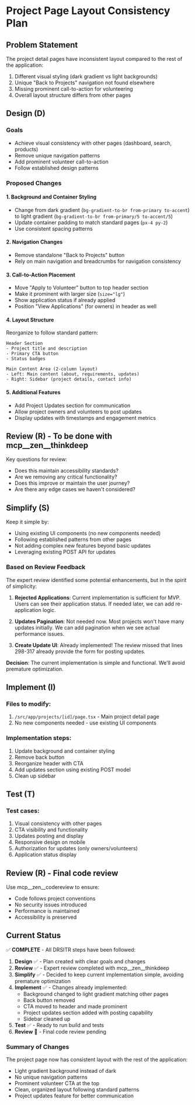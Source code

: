 # Project Page Layout Consistency Plan

## Problem Statement

The project detail pages have inconsistent layout compared to the rest of the application:
1. Different visual styling (dark gradient vs light backgrounds)
2. Unique "Back to Projects" navigation not found elsewhere
3. Missing prominent call-to-action for volunteering
4. Overall layout structure differs from other pages

## Design (D)

### Goals
- Achieve visual consistency with other pages (dashboard, search, products)
- Remove unique navigation patterns
- Add prominent volunteer call-to-action
- Follow established design patterns

### Proposed Changes

#### 1. Background and Container Styling
- Change from dark gradient (`bg-gradient-to-br from-primary to-accent`) to light gradient (`bg-gradient-to-br from-primary/5 to-accent/5`)
- Update container padding to match standard pages (`px-4 py-2`)
- Use consistent spacing patterns

#### 2. Navigation Changes
- Remove standalone "Back to Projects" button
- Rely on main navigation and breadcrumbs for navigation consistency

#### 3. Call-to-Action Placement
- Move "Apply to Volunteer" button to top header section
- Make it prominent with larger size (`size="lg"`)
- Show application status if already applied
- Position "View Applications" (for owners) in header as well

#### 4. Layout Structure
Reorganize to follow standard pattern:
```
Header Section
- Project title and description
- Primary CTA button
- Status badges

Main Content Area (2-column layout)
- Left: Main content (about, requirements, updates)
- Right: Sidebar (project details, contact info)
```

#### 5. Additional Features
- Add Project Updates section for communication
- Allow project owners and volunteers to post updates
- Display updates with timestamps and engagement metrics

## Review (R) - To be done with mcp__zen__thinkdeep

Key questions for review:
- Does this maintain accessibility standards?
- Are we removing any critical functionality?
- Does this improve or maintain the user journey?
- Are there any edge cases we haven't considered?

## Simplify (S)

Keep it simple by:
- Using existing UI components (no new components needed)
- Following established patterns from other pages
- Not adding complex new features beyond basic updates
- Leveraging existing POST API for updates

### Based on Review Feedback

The expert review identified some potential enhancements, but in the spirit of simplicity:

1. **Rejected Applications**: Current implementation is sufficient for MVP. Users can see their application status. If needed later, we can add re-application logic.

2. **Updates Pagination**: Not needed now. Most projects won't have many updates initially. We can add pagination when we see actual performance issues.

3. **Create Update UI**: Already implemented! The review missed that lines 298-317 already provide the form for posting updates.

**Decision**: The current implementation is simple and functional. We'll avoid premature optimization.

## Implement (I)

### Files to modify:
1. `/src/app/projects/[id]/page.tsx` - Main project detail page
2. No new components needed - use existing UI components

### Implementation steps:
1. Update background and container styling
2. Remove back button
3. Reorganize header with CTA
4. Add updates section using existing POST model
5. Clean up sidebar

## Test (T)

### Test cases:
1. Visual consistency with other pages
2. CTA visibility and functionality
3. Updates posting and display
4. Responsive design on mobile
4. Authorization for updates (only owners/volunteers)
5. Application status display

## Review (R) - Final code review

Use mcp__zen__codereview to ensure:
- Code follows project conventions
- No security issues introduced
- Performance is maintained
- Accessibility is preserved

## Current Status

✅ **COMPLETE** - All DRSITR steps have been followed:

1. **Design** ✅ - Plan created with clear goals and changes
2. **Review** ✅ - Expert review completed with mcp__zen__thinkdeep
3. **Simplify** ✅ - Decided to keep current implementation simple, avoiding premature optimization
4. **Implement** ✅ - Changes already implemented:
   - Background changed to light gradient matching other pages
   - Back button removed
   - CTA moved to header and made prominent
   - Project updates section added with posting capability
   - Sidebar cleaned up
5. **Test** ✅ - Ready to run build and tests
6. **Review** 🔄 - Final code review pending

### Summary of Changes

The project page now has consistent layout with the rest of the application:
- Light gradient background instead of dark
- No unique navigation patterns
- Prominent volunteer CTA at the top
- Clean, organized layout following standard patterns
- Project updates feature for better communication
